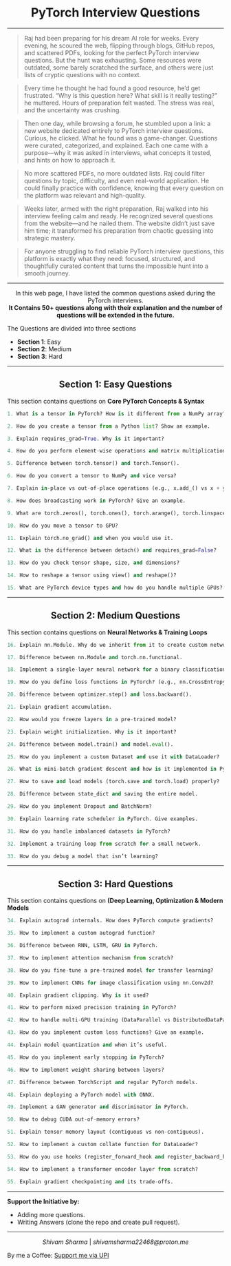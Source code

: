 # <div align = "center">PyTorch Interview Questions</div>

---

> Raj had been preparing for his dream AI role for weeks. Every evening, he scoured the web, flipping through blogs, GitHub repos, and scattered PDFs, looking for the perfect PyTorch interview questions. But the hunt was exhausting. Some resources were outdated, some barely scratched the surface, and others were just lists of cryptic questions with no context.

> Every time he thought he had found a good resource, he’d get frustrated. “Why is this question here? What skill is it really testing?” he muttered. Hours of preparation felt wasted. The stress was real, and the uncertainty was crushing.

> Then one day, while browsing a forum, he stumbled upon a link: a new website dedicated entirely to PyTorch interview questions. Curious, he clicked. What he found was a game-changer. Questions were curated, categorized, and explained. Each one came with a purpose—why it was asked in interviews, what concepts it tested, and hints on how to approach it.

> No more scattered PDFs, no more outdated lists. Raj could filter questions by topic, difficulty, and even real-world application. He could finally practice with confidence, knowing that every question on the platform was relevant and high-quality.

> Weeks later, armed with the right preparation, Raj walked into his interview feeling calm and ready. He recognized several questions from the website—and he nailed them. The website didn’t just save him time; it transformed his preparation from chaotic guessing into strategic mastery.

> For anyone struggling to find reliable PyTorch interview questions, this platform is exactly what they need: focused, structured, and thoughtfully curated content that turns the impossible hunt into a smooth journey.

---
<div align = "center">In this web page, I have listed the common questions asked during the PyTorch interviews.</div>

<div align  = "center"><b>It Contains 50+ questions along with their explanation and the number of questions will be extended in the future.</b></div>

The Questions are divided into three sections
- **Section 1**: Easy
- **Section 2**: Medium
- **Section 3**: Hard

---
## <div align = "center">Section 1: Easy Questions</div>

This section contains questions on **Core PyTorch Concepts & Syntax**

```python
1. What is a tensor in PyTorch? How is it different from a NumPy array?
```

```python
2. How do you create a tensor from a Python list? Show an example.
```

```python
3. Explain requires_grad=True. Why is it important?
```

```python
4. How do you perform element-wise operations and matrix multiplication on tensors?
```

```python
5. Difference between torch.tensor() and torch.Tensor().
```

```python
6. How do you convert a tensor to NumPy and vice versa?
```

```python
7. Explain in-place vs out-of-place operations (e.g., x.add_() vs x + y).
```

```python
8. How does broadcasting work in PyTorch? Give an example.
```

```python
9. What are torch.zeros(), torch.ones(), torch.arange(), torch.linspace()?
```

```python
10. How do you move a tensor to GPU?
```

```python
11. Explain torch.no_grad() and when you would use it.
```

```python
12. What is the difference between detach() and requires_grad=False?
```

```python
13. How do you check tensor shape, size, and dimensions?
```

```python
14. How to reshape a tensor using view() and reshape()?
```

```python
15. What are PyTorch device types and how do you handle multiple GPUs?
```
---
## <div align = "center">Section 2: Medium Questions</div>

This section contains questions on **Neural Networks & Training Loops**



```python
16. Explain nn.Module. Why do we inherit from it to create custom networks?
```

```python
17. Difference between nn.Module and torch.nn.functional.
```

```python
18. Implement a single-layer neural network for a binary classification task.
```

```python
19. How do you define loss functions in PyTorch? (e.g., nn.CrossEntropyLoss)
```

```python
20. Difference between optimizer.step() and loss.backward().
```

```python
21. Explain gradient accumulation.
```

```python
22. How would you freeze layers in a pre-trained model?
```

```python
23. Explain weight initialization. Why is it important?
```

```python
24. Difference between model.train() and model.eval().
```

```python
25. How do you implement a custom Dataset and use it with DataLoader?
```

```python
26. What is mini-batch gradient descent and how is it implemented in PyTorch?
```

```python
27. How to save and load models (torch.save and torch.load) properly?
```

```python
28. Difference between state_dict and saving the entire model.
```

```python
29. How do you implement Dropout and BatchNorm?
```

```python
30. Explain learning rate scheduler in PyTorch. Give examples.
```

```python
31. How do you handle imbalanced datasets in PyTorch?
```

```python
32. Implement a training loop from scratch for a small network.
```

```python
33. How do you debug a model that isn’t learning?
```

---

## <div align = "center">Section 3: Hard Questions</div>

This section contains questions on **(Deep Learning, Optimization & Modern Models**


```python
34. Explain autograd internals. How does PyTorch compute gradients?
```

```python
35. How to implement a custom autograd function?
```

```python
36. Difference between RNN, LSTM, GRU in PyTorch.
```

```python
37. How to implement attention mechanism from scratch?
```

```python
38. How do you fine-tune a pre-trained model for transfer learning?
```

```python
39. How to implement CNNs for image classification using nn.Conv2d?
```

```python
40. Explain gradient clipping. Why is it used?
```

```python
41. How to perform mixed precision training in PyTorch?
```

```python
42. How to handle multi-GPU training (DataParallel vs DistributedDataParallel)?
```

```python
43. How do you implement custom loss functions? Give an example.
```

```python
44. Explain model quantization and when it’s useful.
```

```python
45. How do you implement early stopping in PyTorch?
```

```python
46. How to implement weight sharing between layers?
```

```python
47. Difference between TorchScript and regular PyTorch models.
```

```python
48. Explain deploying a PyTorch model with ONNX.
```

```python
49. Implement a GAN generator and discriminator in PyTorch.
```

```python
50. How to debug CUDA out-of-memory errors?
```

```python
51. Explain tensor memory layout (contiguous vs non-contiguous).
```

```python
52. How to implement a custom collate function for DataLoader?
```

```python
53. How do you use hooks (register_forward_hook and register_backward_hook) in PyTorch?
```

```python
54. How to implement a transformer encoder layer from scratch?
```

```python
55. Explain gradient checkpointing and its trade-offs.
```
---
**Support the Initiative by:**
- Adding more questions.
- Writing Answers (clone the repo and create pull request).

---

<div align = "center"> <i>Shivam Sharma</i> | <i>shivamsharma22468@proton.me</i> </div>


By me a Coffee: [Support me via UPI](pay.html)

